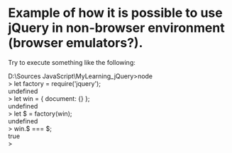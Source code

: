 Example of how it is possible to use jQuery in non-browser environment (browser emulators?).
============================================================================================
Try to execute something like the following:


D:\Sources JavaScript\MyLearning_jQuery>node\
\> let factory = require('jquery');\
undefined\
\> let win = { document: {} };\
undefined\
\> let $ = factory(win);\
undefined\
\> win.$ === $;\
true\
\>

